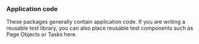 ### Application code
 
These packages generally contain application code. 
If you are writing a reusable test library, you can also place reusable test components such as Page Objects or Tasks here.